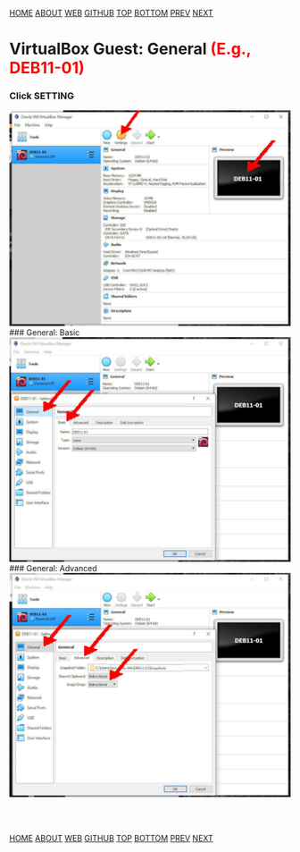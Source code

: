 ---
---

[HOME](index.md)
[ABOUT](README.md)
[WEB](https://osp4diss.vlsm.org/)
[GITHUB](https://github.com/os2xx/osp4diss)
[TOP](#)
[BOTTOM](#endofpage)
[PREV](DebianGuestExportOva1.md)
[NEXT](DebianGuestOnVirtualBox3.md)

# VirtualBox Guest: General <span style="color:red;">(E.g., DEB11-01)</span>

### Click SETTING

<img src="pictures/OS21-010a.jpg"  width="960">

<br>
### General: Basic

<img src="pictures/OS21-013.jpg"  width="960">

<br>
### General: Advanced

<img src="pictures/OS21-014.jpg"  width="960">

<br id="endofpage"><br>

[HOME](index.md)
[ABOUT](README.md)
[WEB](https://osp4diss.vlsm.org/)
[GITHUB](https://github.com/os2xx/osp4diss)
[TOP](#)
[BOTTOM](#endofpage)
[PREV](DebianGuestExportOva1.md)
[NEXT](DebianGuestOnVirtualBox3.md)
<br>
